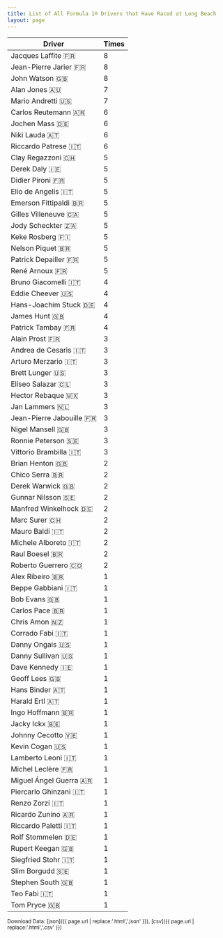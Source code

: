 ```yaml
---
title: List of All Formula 1® Drivers that Have Raced at Long Beach
layout: page
---
```


| Driver | Times |
|--|--|
| Jacques Laffite 🇫🇷 | 8 |
| Jean-Pierre Jarier 🇫🇷 | 8 |
| John Watson 🇬🇧 | 8 |
| Alan Jones 🇦🇺 | 7 |
| Mario Andretti 🇺🇸 | 7 |
| Carlos Reutemann 🇦🇷 | 6 |
| Jochen Mass 🇩🇪 | 6 |
| Niki Lauda 🇦🇹 | 6 |
| Riccardo Patrese 🇮🇹 | 6 |
| Clay Regazzoni 🇨🇭 | 5 |
| Derek Daly 🇮🇪 | 5 |
| Didier Pironi 🇫🇷 | 5 |
| Elio de Angelis 🇮🇹 | 5 |
| Emerson Fittipaldi 🇧🇷 | 5 |
| Gilles Villeneuve 🇨🇦 | 5 |
| Jody Scheckter 🇿🇦 | 5 |
| Keke Rosberg 🇫🇮 | 5 |
| Nelson Piquet 🇧🇷 | 5 |
| Patrick Depailler 🇫🇷 | 5 |
| René Arnoux 🇫🇷 | 5 |
| Bruno Giacomelli 🇮🇹 | 4 |
| Eddie Cheever 🇺🇸 | 4 |
| Hans-Joachim Stuck 🇩🇪 | 4 |
| James Hunt 🇬🇧 | 4 |
| Patrick Tambay 🇫🇷 | 4 |
| Alain Prost 🇫🇷 | 3 |
| Andrea de Cesaris 🇮🇹 | 3 |
| Arturo Merzario 🇮🇹 | 3 |
| Brett Lunger 🇺🇸 | 3 |
| Eliseo Salazar 🇨🇱 | 3 |
| Hector Rebaque 🇲🇽 | 3 |
| Jan Lammers 🇳🇱 | 3 |
| Jean-Pierre Jabouille 🇫🇷 | 3 |
| Nigel Mansell 🇬🇧 | 3 |
| Ronnie Peterson 🇸🇪 | 3 |
| Vittorio Brambilla 🇮🇹 | 3 |
| Brian Henton 🇬🇧 | 2 |
| Chico Serra 🇧🇷 | 2 |
| Derek Warwick 🇬🇧 | 2 |
| Gunnar Nilsson 🇸🇪 | 2 |
| Manfred Winkelhock 🇩🇪 | 2 |
| Marc Surer 🇨🇭 | 2 |
| Mauro Baldi 🇮🇹 | 2 |
| Michele Alboreto 🇮🇹 | 2 |
| Raul Boesel 🇧🇷 | 2 |
| Roberto Guerrero 🇨🇴 | 2 |
| Alex Ribeiro 🇧🇷 | 1 |
| Beppe Gabbiani 🇮🇹 | 1 |
| Bob Evans 🇬🇧 | 1 |
| Carlos Pace 🇧🇷 | 1 |
| Chris Amon 🇳🇿 | 1 |
| Corrado Fabi 🇮🇹 | 1 |
| Danny Ongais 🇺🇸 | 1 |
| Danny Sullivan 🇺🇸 | 1 |
| Dave Kennedy 🇮🇪 | 1 |
| Geoff Lees 🇬🇧 | 1 |
| Hans Binder 🇦🇹 | 1 |
| Harald Ertl 🇦🇹 | 1 |
| Ingo Hoffmann 🇧🇷 | 1 |
| Jacky Ickx 🇧🇪 | 1 |
| Johnny Cecotto 🇻🇪 | 1 |
| Kevin Cogan 🇺🇸 | 1 |
| Lamberto Leoni 🇮🇹 | 1 |
| Michel Leclère 🇫🇷 | 1 |
| Miguel Ángel Guerra 🇦🇷 | 1 |
| Piercarlo Ghinzani 🇮🇹 | 1 |
| Renzo Zorzi 🇮🇹 | 1 |
| Ricardo Zunino 🇦🇷 | 1 |
| Riccardo Paletti 🇮🇹 | 1 |
| Rolf Stommelen 🇩🇪 | 1 |
| Rupert Keegan 🇬🇧 | 1 |
| Siegfried Stohr 🇮🇹 | 1 |
| Slim Borgudd 🇸🇪 | 1 |
| Stephen South 🇬🇧 | 1 |
| Teo Fabi 🇮🇹 | 1 |
| Tom Pryce 🇬🇧 | 1 |

<small>Download Data: [json]({{ page.url | replace:'.html','.json' }}), [csv]({{ page.url | replace:'.html','.csv' }})</small>
